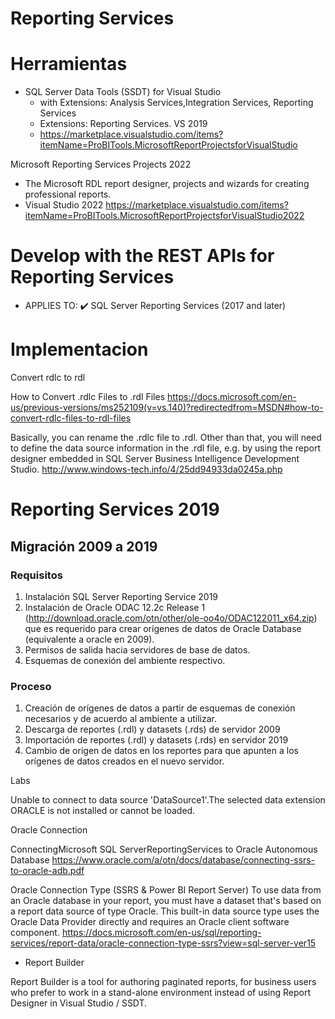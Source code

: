 # Reporting Services


# Herramientas

- SQL Server Data Tools (SSDT) for Visual Studio
  - with Extensions: Analysis Services,Integration Services, Reporting Services
  - Extensions: Reporting Services. VS 2019
  - https://marketplace.visualstudio.com/items?itemName=ProBITools.MicrosoftReportProjectsforVisualStudio

Microsoft Reporting Services Projects 2022
- The Microsoft RDL report designer, projects and wizards for creating professional reports.
- Visual Studio 2022
https://marketplace.visualstudio.com/items?itemName=ProBITools.MicrosoftReportProjectsforVisualStudio2022



# Develop with the REST APIs for Reporting Services

- APPLIES TO: ✔️ SQL Server Reporting Services (2017 and later) 

# Implementacion

Convert rdlc to rdl

How to Convert .rdlc Files to .rdl Files
https://docs.microsoft.com/en-us/previous-versions/ms252109(v=vs.140)?redirectedfrom=MSDN#how-to-convert-rdlc-files-to-rdl-files

Basically, you can rename the .rdlc file to .rdl. Other than that, you will need to define the data source information in the .rdl file, e.g. by using the report designer embedded in SQL Server Business Intelligence Development Studio.
http://www.windows-tech.info/4/25dd94933da0245a.php



# Reporting Services 2019

## Migración 2009 a 2019

### Requisitos
1. Instalación SQL Server Reporting Service 2019
2. Instalación de Oracle ODAC 12.2c Release 1 (http://download.oracle.com/otn/other/ole-oo4o/ODAC122011_x64.zip) que es requerido para crear orígenes de datos de Oracle Database (equivalente a oracle en 2009).
3. Permisos de salida hacia servidores de base de datos.
4. Esquemas de conexión del ambiente respectivo.

### Proceso
1. Creación de orígenes de datos a partir de esquemas de conexión necesarios y de acuerdo al ambiente a utilizar.
2. Descarga de reportes (.rdl) y datasets (.rds) de servidor 2009
3. Importación de reportes (.rdl) y datasets (.rds) en servidor 2019
4. Cambio de origen de datos en los reportes para que apunten a los orígenes de datos creados en el nuevo servidor.

Labs

Unable to connect to data source 'DataSource1'.The selected data extension ORACLE is not installed or cannot be loaded. 


Oracle Connection

ConnectingMicrosoft SQL ServerReportingServices to Oracle Autonomous Database
https://www.oracle.com/a/otn/docs/database/connecting-ssrs-to-oracle-adb.pdf

Oracle Connection Type (SSRS & Power BI Report Server)
To use data from an Oracle database in your report, you must have a dataset that's based on a report data source of type Oracle. This built-in data source type uses the Oracle Data Provider directly and requires an Oracle client software component. 
https://docs.microsoft.com/en-us/sql/reporting-services/report-data/oracle-connection-type-ssrs?view=sql-server-ver15



- Report Builder

Report Builder is a tool for authoring paginated reports, for business users who prefer to work in a stand-alone environment instead of using Report Designer in Visual Studio / SSDT. 
